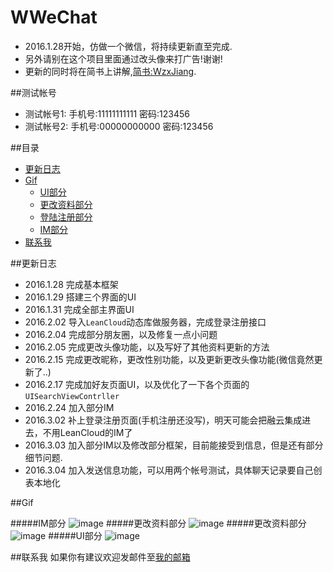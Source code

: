 # WWeChat
- 2016.1.28开始，仿做一个微信，将持续更新直至完成.
- 另外请别在这个项目里面通过改头像来打广告!谢谢!
- 更新的同时将在简书上讲解,[简书:WzxJiang](http://www.jianshu.com/users/389c20d5a244).

##测试帐号
 * 测试帐号1: 手机号:11111111111 密码:123456
 * 测试帐号2: 手机号:00000000000 密码:123456

##目录
- [更新日志](#更新日志)
- [Gif](#Gif)
  - [UI部分](#UI部分)
  - [更改资料部分](#更改资料部分)
  - [登陆注册部分](#登陆注册部分)
  - [IM部分](#IM部分)
- [联系我](#联系我) 


##<a id="更新日志"></a>更新日志
 * 2016.1.28 完成基本框架
 * 2016.1.29 搭建三个界面的UI
 * 2016.1.31 完成全部主界面UI
 * 2016.2.02 导入```LeanCloud```动态库做服务器，完成登录注册接口
 * 2016.2.04 完成部分朋友圈，以及修复一点小问题
 * 2016.2.05 完成更改头像功能，以及写好了其他资料更新的方法
 * 2016.2.15 完成更改昵称，更改性别功能，以及更新更改头像功能(微信竟然更新了..)
 * 2016.2.17 完成加好友页面UI，以及优化了一下各个页面的```UISearchViewContrller```
 * 2016.2.24 加入部分IM
 * 2016.3.02 补上登录注册页面(手机注册还没写)，明天可能会把融云集成进去，不用LeanCloud的IM了
 * 2016.3.03 加入部分IM以及修改部分框架，目前能接受到信息，但是还有部分细节问题.
 * 2016.3.04 加入发送信息功能，可以用两个帐号测试，具体聊天记录要自己创表本地化

 

##<a id="Gif"></a>Gif

#####<a id="IM部分"></a>IM部分
![image](https://github.com/Wzxhaha/WWeChat/raw/master/wechat0304.gif)
#####<a id="更改资料部分"></a>更改资料部分
![image](https://github.com/Wzxhaha/WWeChat/raw/master/wechat0302.gif)
#####<a id="更改资料部分"></a>更改资料部分
 ![image](https://github.com/Wzxhaha/WWeChat/raw/master/wechat0215.gif)
#####<a id="UI部分"></a>UI部分
 ![image](https://github.com/Wzxhaha/WWeChat/raw/master/wechat0131.gif)
<div>
</div>

##<a id="联系我"></a>联系我
如果你有建议欢迎发邮件至<a href="mailto:18516312500@163.com">我的邮箱</a>
